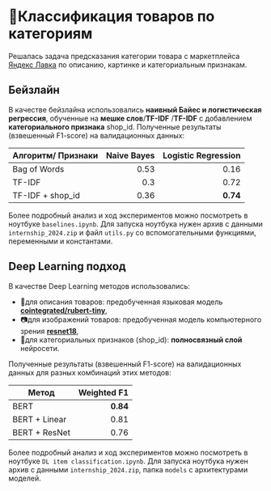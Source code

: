 # 🛒Классификация товаров по категориям

Решалась задача предсказания категории товара с маркетплейса [Яндекс Лавка](https://lavka.yandex.ru/) по описанию,
картинке и категориальным признакам.

## Бейзлайн

В качестве бейзлайна использовались **наивный Байес и логистическая регрессия**, обученные на **мешке слов**/**TF-IDF**
/**TF-IDF** с добавлением **категориального признака** shop_id.
Полученные результаты (взвешенный F1-score) на валидационных данных:

| Алгоритм/ Признаки| Naive Bayes | Logistic Regression |
|-------------------|------------:|--------------------:|
| Bag of Words      |        0.53 |                0.16 |
|TF-IDF             |         0.3 |                0.72 |
|TF-IDF + shop_id   |        0.36 |            **0.74** |

Более подробный анализ и ход экспериментов можно посмотреть в ноутбуке `baselines.ipynb`.
Для запуска ноутбука нужен архив с данными `internship_2024.zip` и файл `utils.py` со вспомогательными функциями,
переменными и константами.

## Deep Learning подход

В качестве Deep Learning методов использовались:

* 📃для описания товаров: предобученная языковая
  модель **[cointegrated/rubert-tiny](https://huggingface.co/cointegrated/rubert-tiny)**,
* 📷для изображений товаров: предобученная модель компьютерного
  зрения **[resnet18](https://pytorch.org/vision/master/models/generated/torchvision.models.resnet18.html)**,
* 🏪для категориальных признаков (shop_id): **полносвязный слой** нейросети.

Полученные результаты (взвешенный F1-score) на валидационных данных для разных комбинаций этих методов:

| Метод                  | Weighted F1 | 
|------------------------|------------:|
| BERT                   |    **0.84** |
| BERT + Linear          |        0.81 |
| BERT + ResNet          |        0.76 |

Более подробный анализ и ход экспериментов можно посмотреть в ноутбуке `DL item classification.ipynb`.
Для запуска ноутбука нужен архив с данными `internship_2024.zip`, папка `models` с архитектурами моделей.